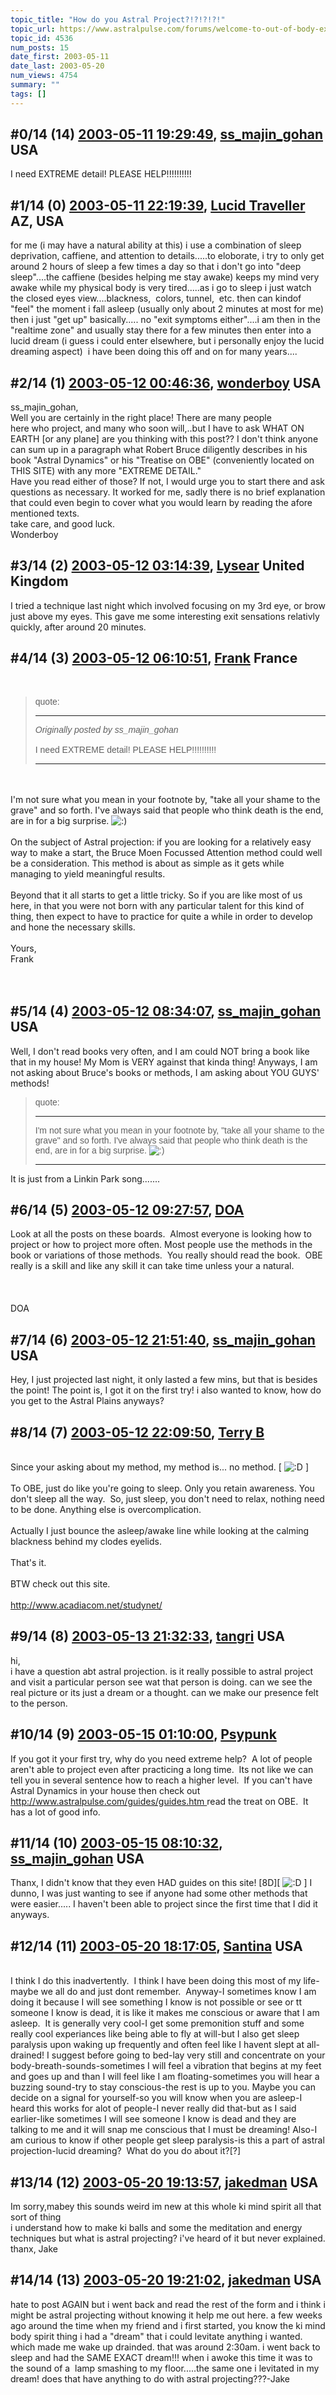 ```yaml
---
topic_title: "How do you Astral Project?!?!?!?!"
topic_url: https://www.astralpulse.com/forums/welcome-to-out-of-body-experiences!/how-do-you-astral-project%21%21%21%21
topic_id: 4536
num_posts: 15
date_first: 2003-05-11
date_last: 2003-05-20
num_views: 4754
summary: ""
tags: []
---
```


## \#0/14 (14) [2003-05-11 19:29:49](https://www.astralpulse.com/forums/index.php?msg=120238), [ss_majin_gohan](https://www.astralpulse.com/forums/profile/?u=1807) USA ##
<section>
I need EXTREME detail! PLEASE HELP!!!!!!!!!!
</section>

## \#1/14 (0) [2003-05-11 22:19:39](https://www.astralpulse.com/forums/index.php?msg=31084), [Lucid Traveller](https://www.astralpulse.com/forums/profile/?u=2123) AZ, USA ##
<section>
for me (i may have a natural ability at this) i use a combination of sleep deprivation, caffiene, and attention to details.....to eloborate, i try to only get around 2 hours of sleep a few times a day so that i don't go into "deep sleep"....the caffiene (besides helping me stay awake) keeps my mind very awake while my physical body is very tired.....as i go to sleep i just watch the closed eyes view....blackness,  colors, tunnel,  etc. then can kindof "feel" the moment i fall asleep (usually only about 2 minutes at most for me) then i just "get up" basically..... no "exit symptoms either"....i am then in the "realtime zone" and usually stay there for a few minutes then enter into a lucid dream (i guess i could enter elsewhere, but i personally enjoy the lucid dreaming aspect)  i have been doing this off and on for many years....
</section>

## \#2/14 (1) [2003-05-12 00:46:36](https://www.astralpulse.com/forums/index.php?msg=31092), [wonderboy](https://www.astralpulse.com/forums/profile/?u=1127) USA ##
<section>
ss_majin_gohan,
<br>
Well you are certainly in the right place! There are many people
<br>
here who project, and many who soon will,..but I have to ask WHAT ON EARTH [or any plane] are you thinking with this post?? I don't think anyone can sum up in a paragraph what Robert Bruce diligently describes in his book "Astral Dynamics" or his "Treatise on OBE" (conveniently located on THIS SITE) with any more "EXTREME DETAIL."
<br>
Have you read either of those? If not, I would urge you to start there and ask questions as necessary. It worked for me, sadly there is no brief explanation that could even begin to cover what you would learn by reading the afore mentioned texts.
<br>
take care, and good luck.
<br>
Wonderboy
</section>

## \#3/14 (2) [2003-05-12 03:14:39](https://www.astralpulse.com/forums/index.php?msg=31100), [Lysear](https://www.astralpulse.com/forums/profile/?u=1214) United Kingdom ##
<section>
I tried a technique last night which involved focusing on my 3rd eye, or brow just above my eyes. This gave me some interesting exit sensations relativly quickly, after around 20 minutes.
</section>

## \#4/14 (3) [2003-05-12 06:10:51](https://www.astralpulse.com/forums/index.php?msg=31108), [Frank](https://www.astralpulse.com/forums/profile/?u=359) France ##
<section>
<br>
<blockquote id='"quote"'>
 <font face='"Arial"' id='"quote"' size='"1"'>
  quote:
  <hr height='"1"' id='"quote"' noshade=""/>
  <i>
   Originally posted by ss_majin_gohan
  </i>
  <br>
  <br>
  I need EXTREME detail! PLEASE HELP!!!!!!!!!!
  <br>
  <hr height='"1"' id='"quote"' noshade=""/>
 </font>
</blockquote>
<br>
<br>
I'm not sure what you mean in your footnote by, "take all your shame to the grave" and so forth. I've always said that people who think death is the end, are in for a big surprise.
<img alt=":)" class="smiley" src="https://www.astralpulse.com/forums/Smileys/fugue/smiley.png" title="Smiley"/>
<br>
<br>
On the subject of Astral projection: if you are looking for a relatively easy way to make a start, the Bruce Moen Focussed Attention method could well be a consideration. This method is about as simple as it gets while managing to yield meaningful results.
<br>
<br>
Beyond that it all starts to get a little tricky. So if you are like most of us here, in that you were not born with any particular talent for this kind of thing, then expect to have to practice for quite a while in order to develop and hone the necessary skills.
<br>
<br>
Yours,
<br>
Frank
<br>
<br>
<br>
</section>

## \#5/14 (4) [2003-05-12 08:34:07](https://www.astralpulse.com/forums/index.php?msg=31113), [ss_majin_gohan](https://www.astralpulse.com/forums/profile/?u=1807) USA ##
<section>
Well, I don't read books very often, and I am could NOT bring a book like that in my house! My Mom is VERY against that kinda thing! Anyways, I am not asking about Bruce's books or methods, I am asking about YOU GUYS' methods!
<blockquote id='"quote"'>
 <font face='"Arial"' id='"quote"' size='"1"'>
  quote:
  <hr height='"1"' id='"quote"' noshade=""/>
  I'm not sure what you mean in your footnote by, "take all your shame to the grave" and so forth. I've always said that people who think death is the end, are in for a big surprise.
  <img alt=":)" class="smiley" src="https://www.astralpulse.com/forums/Smileys/fugue/smiley.png" title="Smiley"/>
  <hr height='"1"' id='"quote"' noshade=""/>
 </font>
</blockquote>
It is just from a Linkin Park song.......
</section>

## \#6/14 (5) [2003-05-12 09:27:57](https://www.astralpulse.com/forums/index.php?msg=31118), [DOA](https://www.astralpulse.com/forums/profile/?u=266)  ##
<section>
Look at all the posts on these boards.  Almost everyone is looking how to project or how to project more often. Most people use the methods in the book or variations of those methods.  You really should read the book.  OBE really is a skill and like any skill it can take time unless your a natural.
<br>
<br>
<br>
<br>
DOA
<br>
</section>

## \#7/14 (6) [2003-05-12 21:51:40](https://www.astralpulse.com/forums/index.php?msg=31176), [ss_majin_gohan](https://www.astralpulse.com/forums/profile/?u=1807) USA ##
<section>
Hey, I just projected last night, it only lasted a few mins, but that is besides the point! The point is, I got it on the first try! i also wanted to know, how do you get to the Astral Plains anyways?
</section>

## \#8/14 (7) [2003-05-12 22:09:50](https://www.astralpulse.com/forums/index.php?msg=31178), [Terry B](https://www.astralpulse.com/forums/profile/?u=2199)  ##
<section>
<br>
Since your asking about my method, my method is... no method. [
<img alt=":D" class="smiley" src="https://www.astralpulse.com/forums/Smileys/fugue/cheesy.png" title="Cheesy"/>
]
<br>
<br>
To OBE, just do like you're going to sleep. Only you retain awareness. You don't sleep all the way.  So, just sleep, you don't need to relax, nothing need to be done. Anything else is overcomplication.
<br>
<br>
Actually I just bounce the asleep/awake line while looking at the calming blackness behind my clodes eyelids.
<br>
<br>
That's it.
<br>
<br>
BTW check out this site.
<br>
<br>
<a class="bbc_link" href="http://www.acadiacom.net/studynet/" rel="noopener" target="_blank">
 http://www.acadiacom.net/studynet/
</a>
<br>
</section>

## \#9/14 (8) [2003-05-13 21:32:33](https://www.astralpulse.com/forums/index.php?msg=31254), [tangri](https://www.astralpulse.com/forums/profile/?u=2159) USA ##
<section>
hi,
<br>
i have a question abt astral projection. is it really possible to astral project and visit a particular person see wat that person is doing. can we see the real picture or its just a dream or a thought. can we make our presence felt to the person.
</section>

## \#10/14 (9) [2003-05-15 01:10:00](https://www.astralpulse.com/forums/index.php?msg=31348), [Psypunk](https://www.astralpulse.com/forums/profile/?u=2190)  ##
<section>
If you got it your first try, why do you need extreme help?  A lot of people aren't able to project even after practicing a long time.  Its not like we can tell you in several sentence how to reach a higher level.  If you can't have Astral Dynamics in your house then check out
<a class="bbc_link" href="http://www.astralpulse.com/guides/guides.htm" rel="noopener" target="_blank">
 http://www.astralpulse.com/guides/guides.htm
</a>
read the treat on OBE.  It has a lot of good info.
<br>
</section>

## \#11/14 (10) [2003-05-15 08:10:32](https://www.astralpulse.com/forums/index.php?msg=31366), [ss_majin_gohan](https://www.astralpulse.com/forums/profile/?u=1807) USA ##
<section>
Thanx, I didn't know that they even HAD guides on this site! [8D][
<img alt=":D" class="smiley" src="https://www.astralpulse.com/forums/Smileys/fugue/cheesy.png" title="Cheesy"/>
] I dunno, I was just wanting to see if anyone had some other methods that were easier..... I haven't been able to project since the first time that I did it anyways.
</section>

## \#12/14 (11) [2003-05-20 18:17:05](https://www.astralpulse.com/forums/index.php?msg=31728), [Santina](https://www.astralpulse.com/forums/profile/?u=2354) USA ##
<section>
<font color='"purple"'>
</font>
<font face='"Georgia"'>
</font>
<font size='"5"'>
</font>
<br>
I think I do this inadvertently.  I think I have been doing this most of my life-maybe we all do and just dont remember.  Anyway-I sometimes know I am doing it because I will see something I know is not possible or see or tt someone I know is dead, it is like it makes me conscious or aware that I am asleep.  It is generally very cool-I get some premonition stuff and some really cool experiances like being able to fly at will-but I also get sleep paralysis upon waking up frequently and often feel like I havent slept at all-drained! I suggest before going to bed-lay very still and concentrate on your body-breath-sounds-sometimes I will feel a vibration that begins at my feet and goes up and than I will feel like I am floating-sometimes you will hear a buzzing sound-try to stay conscious-the rest is up to you. Maybe you can decide on a signal for yourself-so you will know when you are asleep-I heard this works for alot of people-I never really did that-but as I said earlier-like sometimes I will see someone I know is dead and they are talking to me and it will snap me conscious that I must be dreaming! Also-I am curious to know if other people get sleep paralysis-is this a part of astral projection-lucid dreaming?  What do you do about it?[?]
<font color='"purple"'>
</font>
</section>

## \#13/14 (12) [2003-05-20 19:13:57](https://www.astralpulse.com/forums/index.php?msg=31737), [jakedman](https://www.astralpulse.com/forums/profile/?u=2353) USA ##
<section>
Im sorry,mabey this sounds weird im new at this whole ki mind spirit all that sort of thing
<br>
i understand how to make ki balls and some the meditation and energy techniques but what is astral projecting? i've heard of it but never explained. thanx, Jake
</section>

## \#14/14 (13) [2003-05-20 19:21:02](https://www.astralpulse.com/forums/index.php?msg=31738), [jakedman](https://www.astralpulse.com/forums/profile/?u=2353) USA ##
<section>
hate to post AGAIN but i went back and read the rest of the form and i think i might be astral projecting without knowing it help me out here. a few weeks ago around the time when my friend and i first started, you know the ki mind body spirit thing i had a "dream" that i could levitate anything i wanted. which made me wake up drainded. that was around 2:30am. i went back to sleep and had the SAME EXACT dream!!! when i awoke this time it was to the sound of a  lamp smashing to my floor.....the same one i levitated in my dream! does that have anything to do with astral projecting???-Jake
<br>
</section>